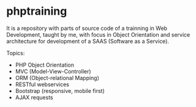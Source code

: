 phptraining
===========

It is a repository with parts of source code of a trainning in Web Development, taught by me, with focus in Object Orientation and service architecture for development of a SAAS (Software as a Service).

Topics:
* PHP Object Orientation
* MVC (Model-View-Controller)
* ORM (Object-relational Mapping)
* RESTful webservices
* Bootstrap (responsive, mobile first)
* AJAX requests